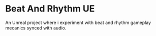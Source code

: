 # Beat And Rhythm UE
An Unreal project where i experiment with beat and rhythm gameplay mecanics synced with audio.
